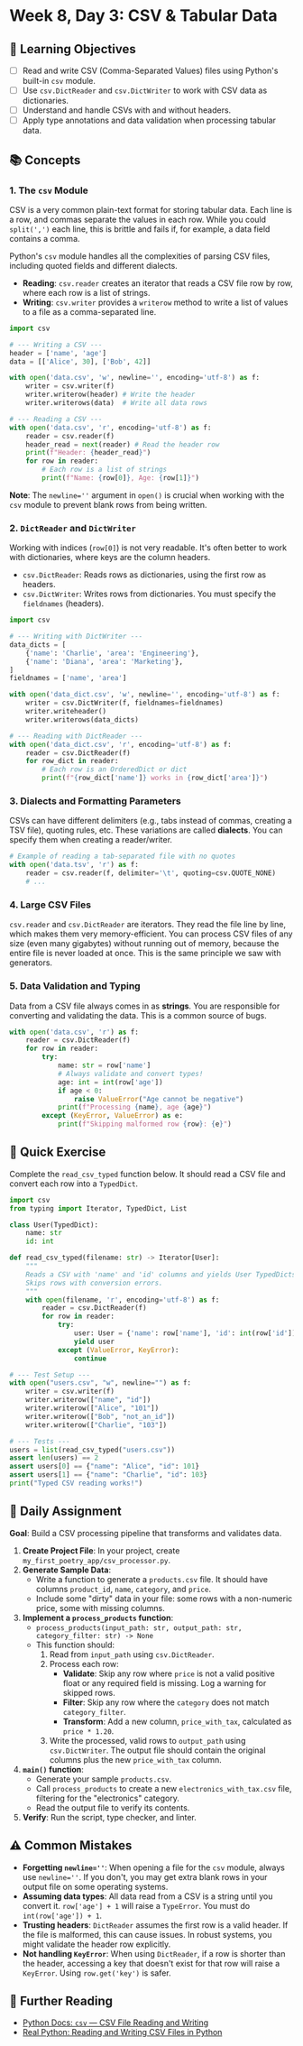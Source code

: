 # Week 8, Day 3: CSV & Tabular Data

## 🎯 Learning Objectives

- [ ] Read and write CSV (Comma-Separated Values) files using Python's built-in `csv` module.
- [ ] Use `csv.DictReader` and `csv.DictWriter` to work with CSV data as dictionaries.
- [ ] Understand and handle CSVs with and without headers.
- [ ] Apply type annotations and data validation when processing tabular data.

## 📚 Concepts

### 1. The `csv` Module

CSV is a very common plain-text format for storing tabular data. Each line is a row, and commas separate the values in each row. While you could `split(',')` each line, this is brittle and fails if, for example, a data field contains a comma.

Python's `csv` module handles all the complexities of parsing CSV files, including quoted fields and different dialects.

- **Reading**: `csv.reader` creates an iterator that reads a CSV file row by row, where each row is a list of strings.
- **Writing**: `csv.writer` provides a `writerow` method to write a list of values to a file as a comma-separated line.

```python
import csv

# --- Writing a CSV ---
header = ['name', 'age']
data = [['Alice', 30], ['Bob', 42]]

with open('data.csv', 'w', newline='', encoding='utf-8') as f:
    writer = csv.writer(f)
    writer.writerow(header) # Write the header
    writer.writerows(data)  # Write all data rows

# --- Reading a CSV ---
with open('data.csv', 'r', encoding='utf-8') as f:
    reader = csv.reader(f)
    header_read = next(reader) # Read the header row
    print(f"Header: {header_read}")
    for row in reader:
        # Each row is a list of strings
        print(f"Name: {row[0]}, Age: {row[1]}")
```

**Note**: The `newline=''` argument in `open()` is crucial when working with the `csv` module to prevent blank rows from being written.

### 2. `DictReader` and `DictWriter`

Working with indices (`row[0]`) is not very readable. It's often better to work with dictionaries, where keys are the column headers.

- `csv.DictReader`: Reads rows as dictionaries, using the first row as headers.
- `csv.DictWriter`: Writes rows from dictionaries. You must specify the `fieldnames` (headers).

```python
import csv

# --- Writing with DictWriter ---
data_dicts = [
    {'name': 'Charlie', 'area': 'Engineering'},
    {'name': 'Diana', 'area': 'Marketing'},
]
fieldnames = ['name', 'area']

with open('data_dict.csv', 'w', newline='', encoding='utf-8') as f:
    writer = csv.DictWriter(f, fieldnames=fieldnames)
    writer.writeheader()
    writer.writerows(data_dicts)

# --- Reading with DictReader ---
with open('data_dict.csv', 'r', encoding='utf-8') as f:
    reader = csv.DictReader(f)
    for row_dict in reader:
        # Each row is an OrderedDict or dict
        print(f"{row_dict['name']} works in {row_dict['area']}")
```

### 3. Dialects and Formatting Parameters

CSVs can have different delimiters (e.g., tabs instead of commas, creating a TSV file), quoting rules, etc. These variations are called **dialects**. You can specify them when creating a reader/writer.

```python
# Example of reading a tab-separated file with no quotes
with open('data.tsv', 'r') as f:
    reader = csv.reader(f, delimiter='\t', quoting=csv.QUOTE_NONE)
    # ...
```

### 4. Large CSV Files

`csv.reader` and `csv.DictReader` are iterators. They read the file line by line, which makes them very memory-efficient. You can process CSV files of any size (even many gigabytes) without running out of memory, because the entire file is never loaded at once. This is the same principle we saw with generators.

### 5. Data Validation and Typing

Data from a CSV file always comes in as **strings**. You are responsible for converting and validating the data. This is a common source of bugs.

```python
with open('data.csv', 'r') as f:
    reader = csv.DictReader(f)
    for row in reader:
        try:
            name: str = row['name']
            # Always validate and convert types!
            age: int = int(row['age'])
            if age < 0:
                raise ValueError("Age cannot be negative")
            print(f"Processing {name}, age {age}")
        except (KeyError, ValueError) as e:
            print(f"Skipping malformed row {row}: {e}")
```

## 🔹 Quick Exercise

Complete the `read_csv_typed` function below. It should read a CSV file and convert each row into a `TypedDict`.

```python
import csv
from typing import Iterator, TypedDict, List

class User(TypedDict):
    name: str
    id: int

def read_csv_typed(filename: str) -> Iterator[User]:
    """
    Reads a CSV with 'name' and 'id' columns and yields User TypedDicts.
    Skips rows with conversion errors.
    """
    with open(filename, 'r', encoding='utf-8') as f:
        reader = csv.DictReader(f)
        for row in reader:
            try:
                user: User = {'name': row['name'], 'id': int(row['id'])}
                yield user
            except (ValueError, KeyError):
                continue

# --- Test Setup ---
with open("users.csv", "w", newline="") as f:
    writer = csv.writer(f)
    writer.writerow(["name", "id"])
    writer.writerow(["Alice", "101"])
    writer.writerow(["Bob", "not_an_id"])
    writer.writerow(["Charlie", "103"])

# --- Tests ---
users = list(read_csv_typed("users.csv"))
assert len(users) == 2
assert users[0] == {"name": "Alice", "id": 101}
assert users[1] == {"name": "Charlie", "id": 103}
print("Typed CSV reading works!")
```

## 📝 Daily Assignment

**Goal**: Build a CSV processing pipeline that transforms and validates data.

1.  **Create Project File**: In your project, create `my_first_poetry_app/csv_processor.py`.
2.  **Generate Sample Data**:
    - Write a function to generate a `products.csv` file. It should have columns `product_id`, `name`, `category`, and `price`.
    - Include some "dirty" data in your file: some rows with a non-numeric price, some with missing columns.
3.  **Implement a `process_products` function**:
    - `process_products(input_path: str, output_path: str, category_filter: str) -> None`
    - This function should:
      1.  Read from `input_path` using `csv.DictReader`.
      2.  Process each row:
          - **Validate**: Skip any row where `price` is not a valid positive float or any required field is missing. Log a warning for skipped rows.
          - **Filter**: Skip any row where the `category` does not match `category_filter`.
          - **Transform**: Add a new column, `price_with_tax`, calculated as `price * 1.20`.
      3.  Write the processed, valid rows to `output_path` using `csv.DictWriter`. The output file should contain the original columns plus the new `price_with_tax` column.
4.  **`main()` function**:
    - Generate your sample `products.csv`.
    - Call `process_products` to create a new `electronics_with_tax.csv` file, filtering for the "electronics" category.
    - Read the output file to verify its contents.
5.  **Verify**: Run the script, type checker, and linter.

## ⚠️ Common Mistakes

- **Forgetting `newline=''`**: When opening a file for the `csv` module, always use `newline=''`. If you don't, you may get extra blank rows in your output file on some operating systems.
- **Assuming data types**: All data read from a CSV is a string until you convert it. `row['age'] + 1` will raise a `TypeError`. You must do `int(row['age']) + 1`.
- **Trusting headers**: `DictReader` assumes the first row is a valid header. If the file is malformed, this can cause issues. In robust systems, you might validate the header row explicitly.
- **Not handling `KeyError`**: When using `DictReader`, if a row is shorter than the header, accessing a key that doesn't exist for that row will raise a `KeyError`. Using `row.get('key')` is safer.

## 📖 Further Reading

- [Python Docs: `csv` — CSV File Reading and Writing](https://docs.python.org/3/library/csv.html)
- [Real Python: Reading and Writing CSV Files in Python](https://realpython.com/python-csv/)

